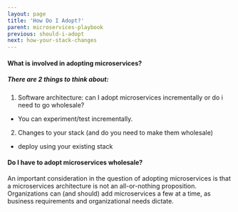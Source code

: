 ```yaml
---
layout: page
title: 'How Do I Adopt?'
parent: microservices-playbook
previous: should-i-adopt
next: how-your-stack-changes
---
```

#### What is involved in adopting microservices?

##### There are 2 things to think about:

1. Software architecture: can I adopt microservices incrementally or do i need to go wholesale?
  * You can experiment/test incrementally.
2. Changes to your stack (and do you need to make them wholesale)
  * deploy using your existing stack

#### Do I have to adopt microservices wholesale?

An important consideration in the question of adopting microservices is that a microservices architecture is not an all-or-nothing proposition. Organizations can (and should) add microservices a few at a time, as business requirements and organizational needs dictate.
